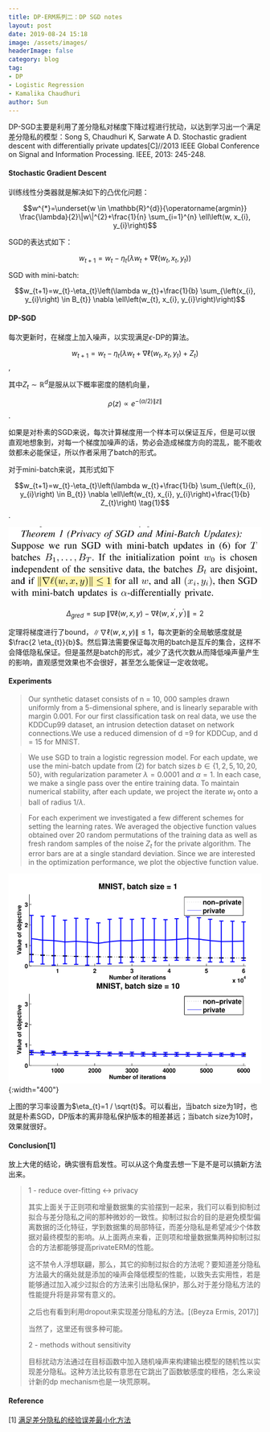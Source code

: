 ```yaml
---
title: DP-ERM系列二：DP SGD notes
layout: post
date: 2019-08-24 15:18
image: /assets/images/
headerImage: false
category: blog
tag:
- DP
- Logistic Regression
- Kamalika Chaudhuri
author: Sun
---
```


DP-SGD主要是利用了差分隐私对梯度下降过程进行扰动，以达到学习出一个满足差分隐私的模型：Song S, Chaudhuri K, Sarwate A D. Stochastic gradient descent with differentially private updates[C]//2013 IEEE Global Conference on Signal and Information Processing. IEEE, 2013: 245-248.

#### Stochastic Gradient Descent

训练线性分类器就是解决如下的凸优化问题：

$$w^{*}=\underset{w \in \mathbb{R}^{d}}{\operatorname{argmin}} \frac{\lambda}{2}\|w\|^{2}+\frac{1}{n} \sum_{i=1}^{n} \ell\left(w, x_{i}, y_{i}\right)$$

SGD的表达式如下：

$$w_{t+1}=w_{t}-\eta_{t}\left(\lambda w_{t}+\nabla \ell\left(w_{t}, x_{t}, y_{t}\right)\right)$$

SGD with mini-batch:

$$w_{t+1}=w_{t}-\eta_{t}\left(\lambda w_{t}+\frac{1}{b} \sum_{\left(x_{i}, y_{i}\right) \in B_{t}} \nabla \ell\left(w_{t}, x_{i}, y_{i}\right)\right)$$

#### DP-SGD

每次更新时，在梯度上加入噪声，以实现满足$\epsilon$-DP的算法。

$$w_{t+1}=w_{t}-\eta_{t}\left(\lambda w_{t}+\nabla \ell\left(w_{t}, x_{t}, y_{t}\right)+Z_{t}\right)$$,

其中$Z_t\sim \mathbb{R}^d$是服从以下概率密度的随机向量，

$$\rho(z) \propto e^{-(\alpha / 2)\|z\|}$$.

如果是对朴素的SGD来说，每次计算梯度用一个样本可以保证互斥，但是可以很直观地想象到，对每一个梯度加噪声的话，势必会造成梯度方向的混乱，能不能收敛都未必能保证，所以作者采用了batch的形式。

对于mini-batch来说，其形式如下

$$w_{t+1}=w_{t}-\eta_{t}\left(\lambda w_{t}+\frac{1}{b} \sum_{\left(x_{i}, y_{i}\right) \in B_{t}} \nabla \ell\left(w_{t}, x_{i}, y_{i}\right)+\frac{1}{b} Z_{t}\right) \tag{1}$$.

![](/assets/images/2019-08-24-pplr2/image-20190825231923025.png)

$$\Delta_{g r e d}=\sup \left\|\nabla \ell(w, x, y)-\nabla \ell\left(w, x^{\prime}, y^{\prime}\right)\right\|=2$$

定理将梯度进行了bound，$\|\nabla \ell(w, x, y)\| \leq 1$，每次更新的全局敏感度就是$\frac{2 \eta_{t}}{b}$。然后算法需要保证每次用的batch是互斥的集合，这样不会降低隐私保证。但是虽然是batch的形式，减少了迭代次数从而降低噪声量产生的影响，直观感觉效果也不会很好，甚至怎么能保证一定收敛呢。

#### Experiments

> Our synthetic dataset consists of n = 10, 000 samples drawn uniformly from a 5-dimensional sphere, and is linearly separable with margin 0.001. For our first classification task on real data, we use the KDDCup99 dataset, an intrusion detection dataset on network connections.We use a reduced dimension of d =9 for KDDCup, and d = 15 for MNIST.

> We use SGD to train a logistic regression model. For each update, we use the mini-batch update from (2) for batch sizes $b \in \{1, 2, 5, 10, 20, 50\}$, with regularization parameter $\lambda =0.0001$ and $\alpha =1$. In each case, we make a single pass over the entire training data. To maintain numerical stability, after each update, we project the iterate $w_t$ onto a ball of radius $1/\lambda$.

> For each experiment we investigated a few different schemes for setting the learning rates. We averaged the objective function values obtained over 20 random permutations of the training data as well as fresh random samples of the noise $Z_t$ for the private algorithm. The error bars are at a single standard deviation. Since we are interested in the optimization performance, we plot the objective function value.

![](/assets/images/2019-08-24-pplr2/image-20190826142744209.png){:width="400"}

上图的学习率设置为$\eta_{t}=1 / \sqrt{t}$。可以看出，当batch size为1时，也就是朴素SGD，DP版本的离非隐私保护版本的相差甚远；当batch size为10时，效果就很好。

#### Conclusion[1]

放上大佬的结论，确实很有启发性。可以从这个角度去想一下是不是可以搞新方法出来。

> 1 - reduce over-fitting <-> privacy
>
> 其实上面关于正则项和增量数据集的实验摆到一起来，我们可以看到抑制过拟合与差分隐私之间的那种微妙的一致性。抑制过拟合的目的是避免模型偏离数据的泛化特征，学到数据集的局部特征，而差分隐私是希望减少个体数据对最终模型的影响。从上面两点来看，正则项和增量数据集两种抑制过拟合的方法都能够提高privateERM的性能。
>
> 这不禁令人浮想联翩，那么，其它的抑制过拟合的方法呢？要知道差分隐私方法最大的痛处就是添加的噪声会降低模型的性能，以致失去实用性，若是能够通过加入减少过拟合的方法来引出隐私保护，那么对于差分隐私方法的性能提升将是非常有意义的。
>
> 之后也有看到利用dropout来实现差分隐私的方法。[(Beyza Ermis, 2017)]
>
> 当然了，这里还有很多种可能。
>
> 2 - methods without sensitivity
>
> 目标扰动方法通过在目标函数中加入随机噪声来构建输出模型的随机性以实现差分隐私。这种方法比较有意思在它跳出了函数敏感度的桎梏，怎么来设计新的dp mechanism也是一块荒原啊。

#### Reference

[1] [满足差分隐私的经验误差最小化方法](https://zhuanlan.zhihu.com/p/55757642)